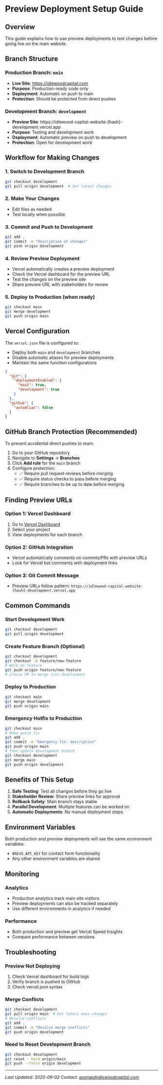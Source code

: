 # Preview Deployment Setup Guide

## Overview
This guide explains how to use preview deployments to test changes before going live on the main website.

## Branch Structure

### Production Branch: `main`
- **Live Site**: https://idlewoodcapital.com
- **Purpose**: Production-ready code only
- **Deployment**: Automatic on push to main
- **Protection**: Should be protected from direct pushes

### Development Branch: `development`
- **Preview Site**: https://idlewood-capital-website-[hash]-development.vercel.app
- **Purpose**: Testing and development work
- **Deployment**: Automatic preview on push to development
- **Protection**: Open for development work

## Workflow for Making Changes

### 1. Switch to Development Branch
```bash
git checkout development
git pull origin development  # Get latest changes
```

### 2. Make Your Changes
- Edit files as needed
- Test locally when possible

### 3. Commit and Push to Development
```bash
git add .
git commit -m "Description of changes"
git push origin development
```

### 4. Review Preview Deployment
- Vercel automatically creates a preview deployment
- Check the Vercel dashboard for the preview URL
- Test the changes on the preview site
- Share preview URL with stakeholders for review

### 5. Deploy to Production (when ready)
```bash
git checkout main
git merge development
git push origin main
```

## Vercel Configuration

The `vercel.json` file is configured to:
- Deploy both `main` and `development` branches
- Disable automatic aliases for preview deployments
- Maintain the same function configurations

```json
{
  "git": {
    "deploymentEnabled": {
      "main": true,
      "development": true
    }
  },
  "github": {
    "autoAlias": false
  }
}
```

## GitHub Branch Protection (Recommended)

To prevent accidental direct pushes to main:

1. Go to your GitHub repository
2. Navigate to **Settings** → **Branches**
3. Click **Add rule** for the `main` branch
4. Configure protection:
   - ✅ Require pull request reviews before merging
   - ✅ Require status checks to pass before merging
   - ✅ Require branches to be up to date before merging

## Finding Preview URLs

### Option 1: Vercel Dashboard
1. Go to [Vercel Dashboard](https://vercel.com/dashboard)
2. Select your project
3. View deployments for each branch

### Option 2: GitHub Integration
- Vercel automatically comments on commits/PRs with preview URLs
- Look for Vercel bot comments with deployment links

### Option 3: Git Commit Message
- Preview URLs follow pattern: `https://idlewood-capital-website-[hash]-development.vercel.app`

## Common Commands

### Start Development Work
```bash
git checkout development
git pull origin development
```

### Create Feature Branch (Optional)
```bash
git checkout development
git checkout -b feature/new-feature
# Work on feature
git push origin feature/new-feature
# Create PR to merge into development
```

### Deploy to Production
```bash
git checkout main
git merge development
git push origin main
```

### Emergency Hotfix to Production
```bash
git checkout main
# Make quick fix
git add .
git commit -m "Emergency fix: description"
git push origin main
# Then update development branch
git checkout development
git merge main
git push origin development
```

## Benefits of This Setup

1. **Safe Testing**: Test all changes before they go live
2. **Stakeholder Review**: Share preview links for approval
3. **Rollback Safety**: Main branch stays stable
4. **Parallel Development**: Multiple features can be worked on
5. **Automatic Deployments**: No manual deployment steps

## Environment Variables

Both production and preview deployments will use the same environment variables:
- `BREVO_API_KEY` for contact form functionality
- Any other environment variables are shared

## Monitoring

### Analytics
- Production analytics track main site visitors
- Preview deployments can also be tracked separately
- Use different environments in analytics if needed

### Performance
- Both production and preview get Vercel Speed Insights
- Compare performance between versions

## Troubleshooting

### Preview Not Deploying
1. Check Vercel dashboard for build logs
2. Verify branch is pushed to GitHub
3. Check vercel.json syntax

### Merge Conflicts
```bash
git checkout development
git pull origin main  # Get latest main changes
# Resolve conflicts
git add .
git commit -m "Resolve merge conflicts"
git push origin development
```

### Need to Reset Development Branch
```bash
git checkout development
git reset --hard origin/main
git push --force origin development
```

---
*Last Updated: 2025-09-02*
*Contact: george@idlewoodcapital.com*